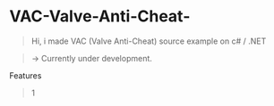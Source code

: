 # VAC-Valve-Anti-Cheat-

> Hi, i made VAC (Valve Anti-Cheat) source example on c# / .NET

> -> Currently under development.


Features
> 1
